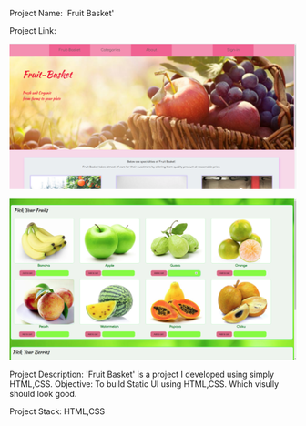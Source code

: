 Project Name: 'Fruit Basket'

Project Link: 

![Landing Page](./resources/fruitbasket.png)

![Pick Fruits](./resources/pick-fruits.png)

Project Description:
'Fruit Basket' is a project I developed using simply HTML,CSS.
Objective: To build Static UI using HTML,CSS. Which visully should look good.

Project Stack: HTML,CSS
